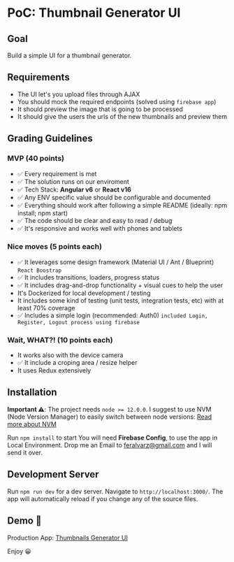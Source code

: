 # PoC: Thumbnail Generator UI

## Goal

Build a simple UI for a thumbnail generator.

## Requirements

- The UI let's you upload files through AJAX
- You should mock the required endpoints (solved using `firebase app`)
- It should preview the image that is going to be processed
- It should give the users the urls of the new thumbnails and preview them

## Grading Guidelines

### MVP (40 points)

- ✅ Every requirement is met
- ✅ The solution runs on our enviroment
- ✅ Tech Stack: **Angular v6** or **React v16**
- ✅ Any ENV specific value should be configurable and documented
- ✅ Everything should work after following a simple README (ideally: npm install; npm start)
- ✅ The code should be clear and easy to read / debug
- ✅ It's responsive and works well with phones and tablets

### Nice moves (5 points each)

- ✅ It leverages some design framework (Material UI / Ant / Blueprint) `React Boostrap`
- ✅ It includes transitions, loaders, progress status
- ✅ It includes drag-and-drop functionality + visual cues to help the user
- It's Dockerized for local development / testing
- It includes some kind of testing (unit tests, integration tests, etc) with at least 70% coverage
- ✅ Includes a simple login (recommended: Auth0) `included Login, Register, Logout process using firebase`

### Wait, WHAT?! (10 points each)

- It works also with the device camera
- ✅ It include a croping area / resize helper
- It uses Redux extensively

## Installation

**Important ⚠️**: The project needs `node >= 12.0.0`. I suggest to use NVM (Node Version Manager) to easily switch between node versions: [Read more about NVM](https://github.com/nvm-sh/nvm)

Run `npm install` to start
You will need **Firebase Config**, to use the app in Local Environment.
Drop me an Email to [feralvarz@gmail.com](mailto:feralvarz@gmail.com) and I will send it over.

## Development Server

Run `npm run dev` for a dev server. Navigate to `http://localhost:3000/`. The app will automatically reload if you change any of the source files.

## Demo 🚀

Production App: [Thumbnails Generator UI](https://thumbnails-ui-prod.web.app/)

Enjoy 😀

